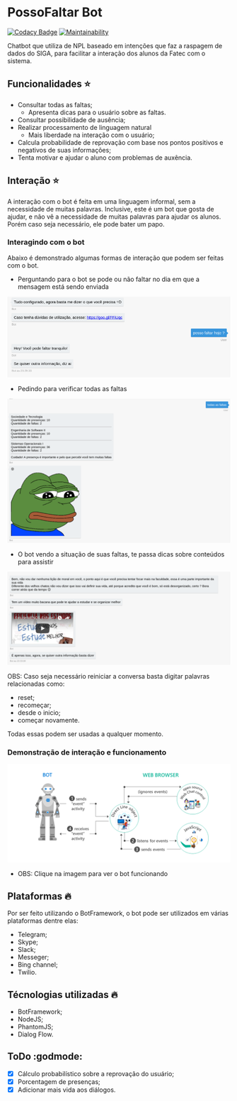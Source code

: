 # PossoFaltar Bot

[![Codacy Badge](https://api.codacy.com/project/badge/Grade/efa06f5c45b2482b874f111002def805)](https://www.codacy.com/app/M3nin0/posso-faltar-bot?utm_source=github.com&amp;utm_medium=referral&amp;utm_content=M3nin0/posso-faltar-bot&amp;utm_campaign=Badge_Grade)
[![Maintainability](https://api.codeclimate.com/v1/badges/283c6f37fa57ade22edd/maintainability)](https://codeclimate.com/github/M3nin0/posso-faltar-bot/maintainability)

Chatbot que utiliza de NPL baseado em intenções que faz a raspagem de dados do SIGA, para facilitar a interação dos alunos da Fatec com o sistema.

## Funcionalidades :star:

* Consultar todas as faltas;
  * Apresenta dicas para o usuário sobre as faltas.
* Consultar possibilidade de ausência;
* Realizar processamento de linguagem natural
  * Mais liberdade na interação com o usuário;
* Calcula probabilidade de reprovação com base nos pontos positivos e negativos de suas informações;
* Tenta motivar e ajudar o aluno com problemas de auxência.

## Interação :star:

A interação com o bot é feita em uma linguagem informal, sem a necessidade de muitas palavras. Inclusive, este é um bot que gosta de ajudar, e não vê a necessidade de muitas palavras para ajudar os alunos. Porém caso seja necessário, ele pode bater um papo.

### Interagindo com o bot

Abaixo é demonstrado algumas formas de interação que podem ser feitas com o bot.

* Perguntando para o bot se pode ou não faltar no dia em que a mensagem está sendo enviada

![posso faltar](./images/posso_faltar.png "Posso faltar hoje ?")

* Pedindo para verificar todas as faltas

![faltas total](./images/todas_faltas.png "Todas as faltas")

* O bot vendo a situação de suas faltas, te passa dicas sobre conteúdos para assistir

![ajuda](./images/recebe_ajuda.png "Ajuda do bot")

OBS: Caso seja necessário reiniciar a conversa basta digitar palavras relacionadas como:
* reset;
* recomeçar;
* desde o inicio;
* começar novamente.

Todas essas podem ser usadas a qualquer momento.

### Demonstração de interação e funcionamento

[![DEMO](./images/back-channel.png)](https://youtu.be/DjYLdhQyDbs)

* OBS: Clique na imagem para ver o bot funcionando

## Plataformas :fire:

Por ser feito utilizando o BotFramework, o bot pode ser utilizados em várias plataformas dentre elas:
* Telegram;
* Skype;
* Slack;
* Messeger;
* Bing channel;
* Twilio.

## Técnologias utilizadas :fire:

* BotFramework;
* NodeJS;
* PhantomJS;
* Dialog Flow.

## ToDo :godmode:

- [X] Cálculo probabilístico sobre a reprovação do usuário;
- [X] Porcentagem de presenças;
- [X] Adicionar mais vida aos diálogos.
